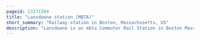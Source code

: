 ```yaml
---
pageid: 13271384
title: "Lansdowne station (MBTA)"
short_summary: "Railway station in Boston, Massachusetts, US"
description: "Lansdowne is an mbta Commuter Rail Station in Boston Massachusetts. It serves the framingham-worcester Line. Lansdowne is located near the Massachusetts Turnpike in the Neighborhood Fenwaykenmore near Kenmore Square below the Grade between beacon Street and Brookline Avenue."
---
```

